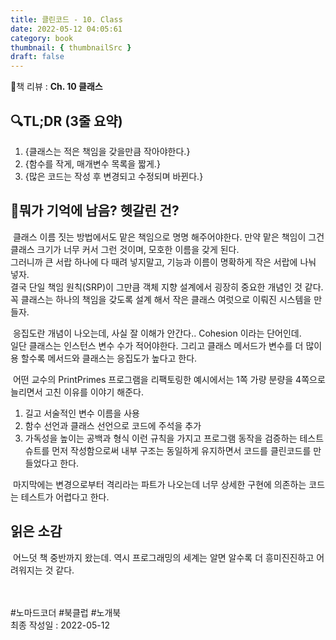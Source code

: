 ```yaml
---
title: 클린코드 - 10. Class
date: 2022-05-12 04:05:61
category: book
thumbnail: { thumbnailSrc }
draft: false
---
```


📙책 리뷰 : **Ch. 10 클래스**<br>

## 🔍TL;DR (3줄 요약)

1. {클래스는 적은 책임을 갖을만큼 작아야한다.}
2. {함수를 작게, 매개변수 목록을 짧게.}
3. {많은 코드는 작성 후 변경되고 수정되며 바뀐다.}

## 🤔뭐가 기억에 남음? 헷갈린 건?

&nbsp;클래스 이름 짓는 방법에서도 맡은 책임으로 명명 해주어야한다. 만약 맡은 책임이 그건 클래스 크기가 너무 커서 그런 것이며, 모호한 이름을 갖게 된다.<br>
그러니까 큰 서랍 하나에 다 때려 넣지말고, 기능과 이름이 명확하게 작은 서랍에 나눠 넣자.<br>
결국 단일 책임 원칙(SRP)이 그만큼 객체 지향 설계에서 굉장히 중요한 개념인 것 같다. 꼭 클래스는 하나의 책임을 갖도록 설계 해서 작은 클래스 여럿으로 이뤄진 시스템을 만들자.  

&nbsp;응집도란 개념이 나오는데, 사실 잘 이해가 안간다.. Cohesion 이라는 단어인데.<br>
일단 클래스는 인스턴스 변수 수가 적어야한다. 그리고 클래스 메서드가 변수를 더 많이 용 할수록 메서드와 클래스는 응집도가 높다고 한다.  

&nbsp;어떤 교수의 PrintPrimes 프로그램을 리팩토링한 예시에서는 1쪽 가량 분량을 4쪽으로 늘리면서 고친 이유를 이야기 해준다.
1. 길고 서술적인 변수 이름을 사용
2. 함수 선언과 클래스 선언으로 코드에 주석을 추가
3. 가독성을 높이는 공백과 형식
이런 규칙을 가지고 프로그램 동작을 검증하는 테스트 슈트를 먼저 작성함으로써 내부 구조는 동일하게 유지하면서 코드를 클린코드를 만들었다고 한다.  

&nbsp;마지막에는 변경으로부터 격리라는 파트가 나오는데 너무 상세한 구현에 의존하는 코드는 테스트가 어렵다고 한다.

## 읽은 소감

&nbsp;어느덧 책 중반까지 왔는데. 역시 프로그래밍의 세계는 알면 알수록 더 흥미진진하고 어려워지는 것 같다.

<br><br> #노마드코더 #북클럽 #노개북<br>
최종 작성일 : 2022-05-12